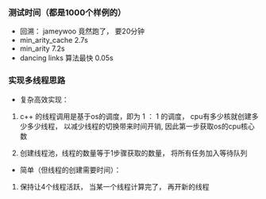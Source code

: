 <!--
 * @Author: Firefly
 * @Date: 2020-02-27 16:10:26
 * @Descripttion: 
 * @LastEditTime: 2020-02-27 16:21:54
 -->

### 测试时间（都是1000个样例的）

- 回溯：  jameywoo 竟然跑了，   要20分钟
- min_arity_cache               2.7s
- min_arity                     7.2s
- dancing links 算法最快        0.05s


### 实现多线程思路

- 复杂高效实现：

1. c++ 的线程调用是基于os的调度，即为 1 ： 1 的调度， cpu有多少核就创建多少多少线程， 以减少线程的切换带来时间开销, 因此第一步获取os的cpu核心数

2. 创建线程池，线程的数量等于1步骤获取的数量， 将所有任务加入等待队列


- 简单（但线程的创建需要时间）：

1. 保持让4个线程活跃， 当某一个线程计算完了， 再开新的线程

